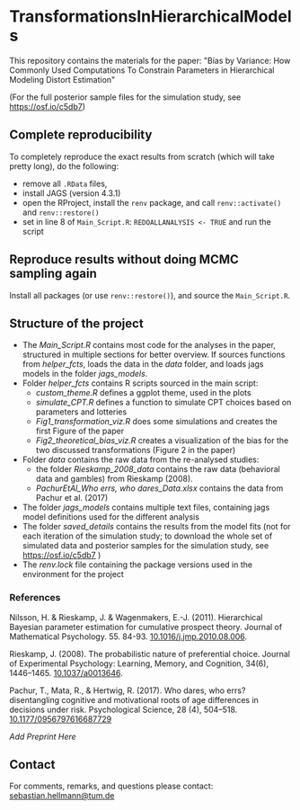 # TransformationsInHierarchicalModels
This repository contains the materials for the paper:
"Bias by Variance: How Commonly Used Computations To Constrain Parameters in Hierarchical Modeling Distort Estimation"

(For the full posterior sample files for the simulation study, see https://osf.io/c5db7)

## Complete reproducibility
To completely reproduce the exact results from scratch (which will take pretty long), do the following:

- remove all `.RData` files, 
- install JAGS (version 4.3.1)
- open the RProject, install the `renv` package, and call `renv::activate()` and `renv::restore()`
- set in line 8 of `Main_Script.R`: `REDOALLANALYSIS <- TRUE` and run the script

## Reproduce results without doing MCMC sampling again
Install all packages (or use `renv::restore()`), and source the `Main_Script.R`. 

## Structure of the project
- The *Main_Script.R* contains most code for the analyses in the paper, structured in multiple sections for better overview. If sources functions from *helper_fcts*, loads the data in the *data* folder, and loads jags models in the folder *jags_models*.
- Folder *helper_fcts* contains R scripts sourced in the main script:
  - *custom_theme.R* defines a ggplot theme, used in the plots
  - *simulate_CPT.R* defines a function to simulate CPT choices based on parameters and lotteries
  - *Fig1_transformation_viz.R* does some simulations and creates the first Figure of the paper
  - *Fig2_theoretical_bias_viz.R* creates a visualization of the bias for the two discussed transformations (Figure 2 in the paper)
- Folder *data* contains the raw data from the re-analysed studies:
  - the folder *Rieskamp_2008_data* contains the raw data (behavioral data and gambles) from Rieskamp (2008).
  - *PachurEtAl_Who errs, who dares_Data.xlsx* contains the data from Pachur et al. (2017) 
- The folder *jags_models* contains multiple text files, containing jags model definitions used for the different analysis
- The folder *saved_details* contains the results from the model fits (not for each iteration of the simulation study; to download the whole set of simulated data and posterior samples for the simulation study, see https://osf.io/c5db7 )
- The *renv.lock* file containing the package versions used in the environment for the project


### References

Nilsson, H. & Rieskamp, J. & Wagenmakers, E.-J. (2011). Hierarchical Bayesian parameter estimation for cumulative prospect theory. Journal of Mathematical Psychology. 55. 84-93. [10.1016/j.jmp.2010.08.006](https://doi.org/10.1016/j.jmp.2010.08.006). 

Rieskamp, J. (2008). The probabilistic nature of preferential choice. Journal of Experimental Psychology: Learning, Memory, and Cognition, 34(6), 1446–1465. [10.1037/a0013646](https://doi.org/10.1037/a0013646).

Pachur, T., Mata, R., & Hertwig, R. (2017). Who dares, who errs? disentangling cognitive and motivational roots of age differences in decisions under risk. Psychological Science, 28 (4), 504–518. [10.1177/0956797616687729](https://doi.org/10.1177/0956797616687729)

*Add Preprint Here*

## Contact

For comments, remarks, and questions please contact: [sebastian.hellmann\@tum.de](mailto:sebastian.hellmann@tum.de)
